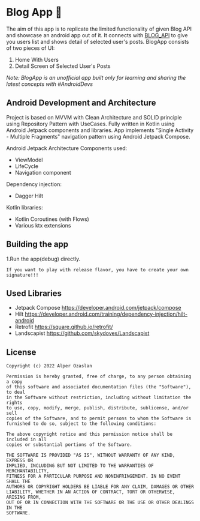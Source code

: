 # Blog App :page_with_curl:

The aim of this app is to replicate the limited functionality of given Blog API and showcase an android app out of it.
It connects with [BLOG_API](https://my-json-server.typicode.com/SharminSirajudeen/test_resources/) to give you users list and shows detail of selected user's posts.
BlogApp consists of two pieces of UI:
1. Home With Users
2. Detail Screen of Selected User's Posts

*Note: BlogApp is an unofficial app built only for learning and sharing the latest concepts with #AndroidDevs*

## Android Development and Architecture
Project is based on MVVM with Clean Architecture and SOLID principle using Repository Pattern with UseCases.
Fully written in Kotlin using Android Jetpack components and libraries.
App implements "Single Activity - Multiple Fragments" navigation pattern using Android Jetpack Compose.

Android Jetpack Architecture Components used:
- ViewModel
- LifeCycle
- Navigation component

Dependency injection:
- Dagger Hilt

Kotlin libraries:
- Kotlin Coroutines (with Flows)
- Various ktx extensions

## Building the app

1.Run the app(debug) directly.

`If you want to play with release flavor, you have to create your own signature!!!`

## Used Libraries

- Jetpack Compose https://developer.android.com/jetpack/compose
- Hilt https://developer.android.com/training/dependency-injection/hilt-android
- Retrofit https://square.github.io/retrofit/
- Landscapist https://github.com/skydoves/Landscapist

## License

```
Copyright (c) 2022 Alper Özaslan

Permission is hereby granted, free of charge, to any person obtaining a copy
of this software and associated documentation files (the "Software"), to deal
in the Software without restriction, including without limitation the rights
to use, copy, modify, merge, publish, distribute, sublicense, and/or sell
copies of the Software, and to permit persons to whom the Software is
furnished to do so, subject to the following conditions:

The above copyright notice and this permission notice shall be included in all
copies or substantial portions of the Software.

THE SOFTWARE IS PROVIDED "AS IS", WITHOUT WARRANTY OF ANY KIND, EXPRESS OR
IMPLIED, INCLUDING BUT NOT LIMITED TO THE WARRANTIES OF MERCHANTABILITY,
FITNESS FOR A PARTICULAR PURPOSE AND NONINFRINGEMENT. IN NO EVENT SHALL THE
AUTHORS OR COPYRIGHT HOLDERS BE LIABLE FOR ANY CLAIM, DAMAGES OR OTHER
LIABILITY, WHETHER IN AN ACTION OF CONTRACT, TORT OR OTHERWISE, ARISING FROM,
OUT OF OR IN CONNECTION WITH THE SOFTWARE OR THE USE OR OTHER DEALINGS IN THE
SOFTWARE.
```